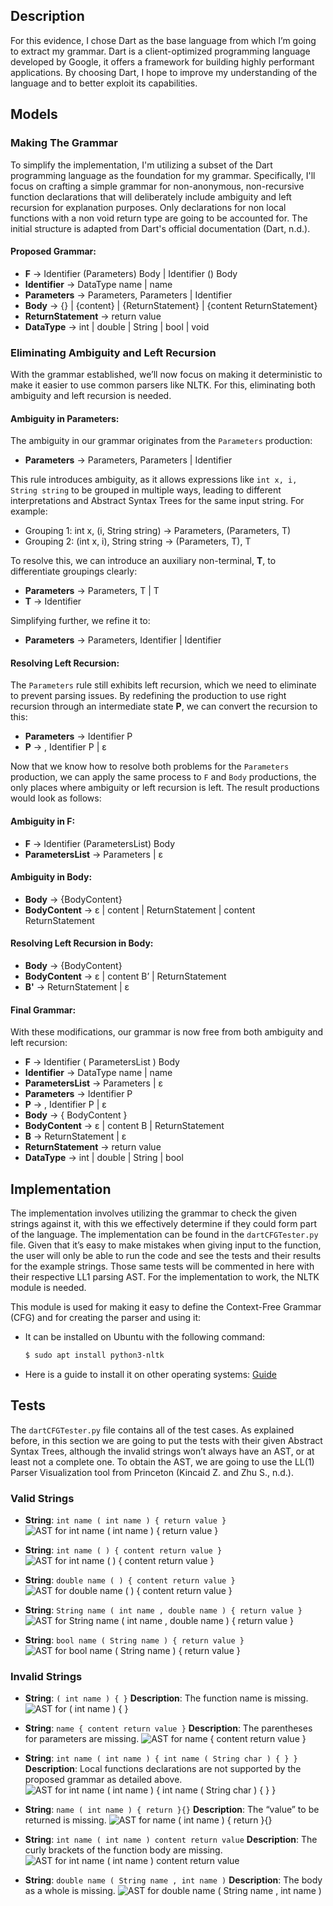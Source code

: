 ## Description
For this evidence, I chose Dart as the base language from which I’m going to extract my grammar.
Dart is a client-optimized programming language developed by Google, it offers a framework for building highly performant applications. By choosing Dart, I hope to improve my understanding of the language and to better exploit its capabilities.


## Models

### Making The Grammar

To simplify the implementation, I'm utilizing a subset of the Dart programming language as the foundation for my grammar. Specifically, I'll focus on crafting a simple grammar for non-anonymous, non-recursive function declarations that will deliberately include ambiguity and left recursion for explanation purposes. Only declarations for non local functions with a non void return type are going to be accounted for. The initial structure is adapted from Dart's official documentation (Dart, n.d.).

#### Proposed Grammar:

- **F** -> Identifier (Parameters) Body | Identifier () Body
- **Identifier** -> DataType name | name
- **Parameters** -> Parameters, Parameters | Identifier
- **Body** -> {} | {content} | {ReturnStatement} | {content ReturnStatement}
- **ReturnStatement** -> return value
- **DataType** -> int | double | String | bool | void

### Eliminating Ambiguity and Left Recursion

With the grammar established, we’ll now focus on making it deterministic to make it easier to use common parsers like NLTK. For this, eliminating both ambiguity and left recursion is needed.

#### Ambiguity in Parameters:

The ambiguity in our grammar originates from the `Parameters` production:
- **Parameters** -> Parameters, Parameters | Identifier

This rule introduces ambiguity, as it allows expressions like `int x, i, String string` to be grouped in multiple ways, leading to different interpretations and Abstract Syntax Trees for the same input string. For example:
- Grouping 1: int x, (i, String string) -> Parameters, (Parameters, T)
- Grouping 2: (int x, i), String string -> (Parameters, T), T

To resolve this, we can introduce an auxiliary non-terminal, **T**, to differentiate groupings clearly:
- **Parameters** -> Parameters, T | T
- **T** -> Identifier

Simplifying further, we refine it to:
- **Parameters** -> Parameters, Identifier | Identifier

#### Resolving Left Recursion:

The `Parameters` rule still exhibits left recursion, which we need to eliminate to prevent parsing issues. By redefining the production to use right recursion through an intermediate state **P**, we can convert the recursion to this:
- **Parameters** -> Identifier P
- **P** -> , Identifier P | ε

Now that we know how to resolve both problems for the `Parameters` production, we can apply the same process to `F` and `Body` productions, the only places where ambiguity or left recursion is left. The result productions would look as follows:

#### Ambiguity in F:
- **F** -> Identifier (ParametersList) Body
- **ParametersList** -> Parameters |  ε

#### Ambiguity in Body:
- **Body** -> {BodyContent}
- **BodyContent** -> ε | content | ReturnStatement | content ReturnStatement

#### Resolving Left Recursion in Body:
- **Body** -> {BodyContent}
- **BodyContent** -> ε | content B’ | ReturnStatement
- **B'** -> ReturnStatement | ε

#### Final Grammar:
With these modifications, our grammar is now free from both ambiguity and left recursion:
- **F** -> Identifier ( ParametersList ) Body
- **Identifier** -> DataType name | name
- **ParametersList** -> Parameters | ε
- **Parameters** -> Identifier P
- **P** -> , Identifier P | ε
- **Body** -> { BodyContent }
- **BodyContent** -> ε | content B | ReturnStatement
- **B** -> ReturnStatement | ε
- **ReturnStatement** -> return value
- **DataType** -> int | double | String | bool


## Implementation

The implementation involves utilizing the grammar to check the given strings against it, with this we effectively determine if they could form part of the language. The implementation can be found in the `dartCFGTester.py` file. Given that it’s easy to make mistakes when giving input to the function, the user will only be able to run the code and see the tests and their results for the example strings. Those same tests will be commented in here with their respective LL1 parsing AST. For the implementation to work, the NLTK module is needed.

This module is used for making it easy to define the Context-Free Grammar (CFG) and for creating the parser and using it:
- It can be installed on Ubuntu with the following command:
  ```bash
  $ sudo apt install python3-nltk
  ```
- Here is a guide to install it on other operating systems: [Guide](https://www.nltk.org/install.html)


## Tests

The `dartCFGTester.py` file contains all of the test cases. As explained before, in this section we are going to put the tests with their given Abstract Syntax Trees, although the invalid strings won’t always have an AST, or at least not a complete one. To obtain the AST, we are going to use the LL(1) Parser Visualization tool from Princeton (Kincaid Z. and Zhu S., n.d.).

### Valid Strings

- **String**: `int name ( int name ) { return value }`
  ![AST for int name ( int name ) { return value }](PicturesFromTests/ValidTest1.png)

- **String**: `int name ( ) { content return value }`
  ![AST for int name ( ) { content return value }](PicturesFromTests/ValidTest2.png)

- **String**: `double name ( ) { content return value }`
  ![AST for double name ( ) { content return value }](PicturesFromTests/ValidTest3.png)

- **String**: `String name ( int name , double name ) { return value }`
  ![AST for String name ( int name , double name ) { return value }](PicturesFromTests/ValidTest4.png)

- **String**: `bool name ( String name ) { return value }`
  ![AST for bool name ( String name ) { return value }](PicturesFromTests/ValidTest5.png)


### Invalid Strings

- **String**: `( int name ) { }`
  **Description**: The function name is missing.
  ![AST for ( int name ) { }](PicturesFromTests/InvalidTest1.png)

- **String**: `name { content return value }`
  **Description**: The parentheses for parameters are missing.
  ![AST for name { content return value }](PicturesFromTests/InvalidTest2.png)

- **String**: `int name ( int name ) { int name ( String char ) { } }`
  **Description**: Local functions declarations are not supported by the proposed grammar as detailed above.
  ![AST for int name ( int name ) { int name ( String char ) { } }](PicturesFromTests/InvalidTest3.png)

- **String**: `name ( int name ) { return }{}`
  **Description**: The “value” to be returned is missing.
  ![AST for name ( int name ) { return }{}](PicturesFromTests/InvalidTest4.png)

- **String**: `int name ( int name ) content return value`
  **Description**: The curly brackets of the function body are missing.
  ![AST for int name ( int name ) content return value](PicturesFromTests/InvalidTest5.png)

- **String**: `double name ( String name , int name )`
  **Description**: The body as a whole is missing.
  ![AST for double name ( String name , int name )](PicturesFromTests/InvalidTest6.png)

